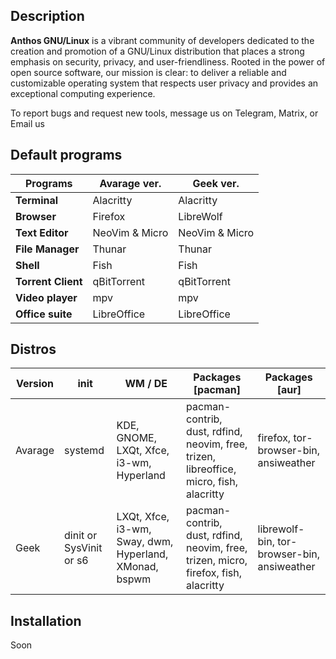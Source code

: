 ## Description

**Anthos GNU/Linux** is a vibrant community of developers dedicated to the creation and promotion of a GNU/Linux distribution that places a strong emphasis on security, privacy, and user-friendliness. Rooted in the power of open source software, our mission is clear: to deliver a reliable and customizable operating system that respects user privacy and provides an exceptional computing experience.

To report bugs and request new tools, message us on Telegram, Matrix, or Email us

## Default programs

| Programs           | Avarage ver.   | Geek ver.             |
|--------------------|----------------|-----------------------|
| **Terminal**       | Alacritty      | Alacritty             |
| **Browser**        | Firefox        | LibreWolf             |
| **Text Editor**    | NeoVim & Micro | NeoVim & Micro        |
| **File Manager**   | Thunar         | Thunar                |
| **Shell**          | Fish           | Fish                  |
| **Torrent Client** | qBitTorrent    | qBitTorrent           |
| **Video player**   | mpv            | mpv                   |
| **Office suite**   | LibreOffice    | LibreOffice           |

## Distros

| Version      | init                     | WM / DE    | Packages [pacman]|Packages [aur]|
|--------------|--------------------------|------------|------------------|--------------|
| Avarage      | systemd                  | KDE, GNOME, LXQt, Xfce, i3-wm, Hyperland | pacman-contrib, dust, rdfind, neovim, free, trizen, libreoffice, micro, fish, alacritty | firefox, tor-browser-bin, ansiweather |
| Geek         | dinit or SysVinit or s6  | LXQt, Xfce, i3-wm, Sway, dwm, Hyperland, XMonad, bspwm | pacman-contrib, dust, rdfind, neovim, free, trizen, micro, firefox, fish, alacritty | librewolf-bin, tor-browser-bin, ansiweather |

## Installation

Soon
